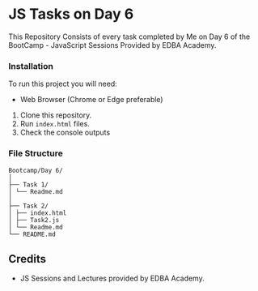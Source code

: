 # JS Tasks on Day 6
This Repository Consists of every task completed by Me on Day 6 of the BootCamp - JavaScript Sessions Provided by EDBA Academy.

### Installation
To run this project you will need:
- Web Browser (Chrome or Edge preferable)

1. Clone this repository.
2. Run `index.html` files.
3. Check the console outputs

### File Structure
```
Bootcamp/Day 6/
│
├── Task 1/
│ └── Readme.md
│ 
├── Task 2/
│ ├── index.html
│ ├── Task2.js
│ └── Readme.md
└── README.md
```

## Credits
- JS Sessions and Lectures provided by EDBA Academy.
